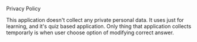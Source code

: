 Privacy Policy

This application doesn't collect any private personal data. It uses just for learning, and it's quiz based application. Only thing that application collects temporarly is when user choose option of modifying correct answer.
